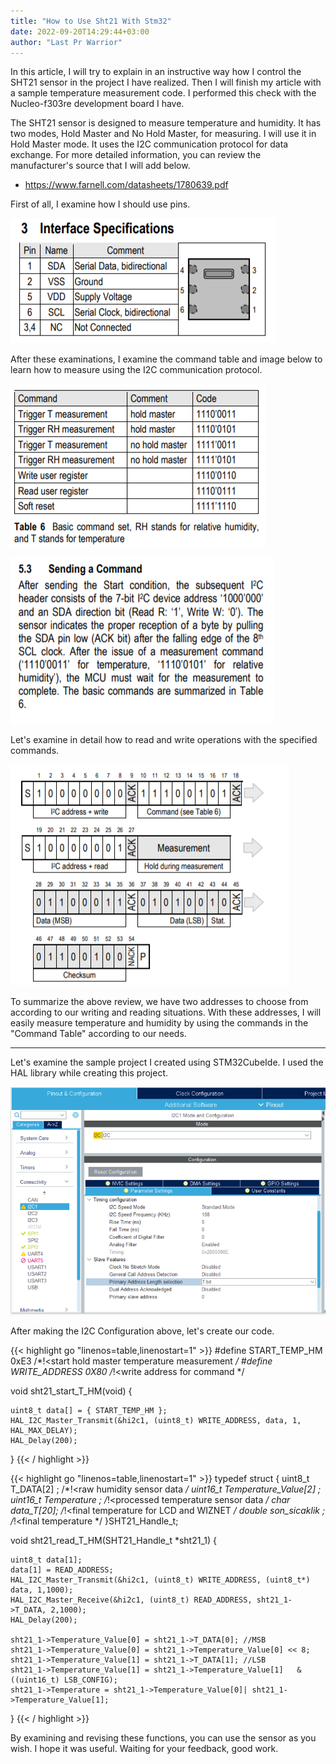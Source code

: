 ```yaml
---
title: "How to Use Sht21 With Stm32"
date: 2022-09-20T14:29:44+03:00
author: "Last Pr Warrior"
---
```


In this article, I will try to explain in an instructive way how I control the SHT21 sensor in the project I have realized. Then I will finish my article with a sample temperature measurement code. I performed this check with the Nucleo-f303re development board I have.

<!--more-->

The SHT21 sensor is designed to measure temperature and humidity. It has two modes, Hold Master and No Hold Master, for measuring. I will use it in Hold Master mode. It uses the I2C communication protocol for data exchange. For more detailed information, you can review the manufacturer's source that I will add below.

* https://www.farnell.com/datasheets/1780639.pdf

First of all, I examine how I should use pins.

![Pin Out](/how-to-use-sht21/pinout.png 'Pin Out')

After these examinations, I examine the command table and image below to learn how to measure using the I2C communication protocol.

![Cmd Table](/how-to-use-sht21/cmdTable.png 'Cmd Table')

![Cmd Send Information](/how-to-use-sht21/cmdSendInfo.png 'Send Cmd')

Let's examine in detail how to read and write operations with the specified commands.

![Read Write Information](/how-to-use-sht21/readWriteInfo.png 'Read Write Information')

To summarize the above review, we have two addresses to choose from according to our writing and reading situations. With these addresses, I will easily measure temperature and humidity by using the commands in the "Command Table" according to our needs.

---

Let's examine the sample project I created using STM32CubeIde. I used the HAL library while creating this project.

![Ide Config](/how-to-use-sht21/ideConfig.png 'Ide Config')

After making the I2C Configuration above, let's create our code.

{{< highlight go "linenos=table,linenostart=1" >}}
#define START_TEMP_HM 					0xE3		        /*!<start hold master temperature measurement 		*/
#define WRITE_ADDRESS                   0X80			                /*!<write address for command						*/

void sht21_start_T_HM(void) {

	uint8_t data[] = { START_TEMP_HM };
	HAL_I2C_Master_Transmit(&hi2c1, (uint8_t) WRITE_ADDRESS, data, 1,
	HAL_MAX_DELAY);
	HAL_Delay(200);
}
{{< / highlight >}}

{{< highlight go "linenos=table,linenostart=1" >}}
typedef struct {
	uint8_t  T_DATA[2] ; 							  	/*!<raw humidity sensor data					      	*/
	uint16_t Temperature_Value[2] ;
	uint16_t Temperature ; 								/*!<processed temperature sensor data				  */
	char data_T[20]; 	  								  /*!<final temperature for LCD  and WIZNET			*/
	double son_sicaklik ; 								/*!<final temperature							          	*/
}SHT21_Handle_t;

void sht21_read_T_HM(SHT21_Handle_t *sht21_1) {

	uint8_t data[1];
	data[1] = READ_ADDRESS;
	HAL_I2C_Master_Transmit(&hi2c1, (uint8_t) WRITE_ADDRESS, (uint8_t*) data, 1,1000);
	HAL_I2C_Master_Receive(&hi2c1, (uint8_t) READ_ADDRESS, sht21_1->T_DATA, 2,1000);
	HAL_Delay(200);

	sht21_1->Temperature_Value[0] = sht21_1->T_DATA[0]; //MSB
	sht21_1->Temperature_Value[0] = sht21_1->Temperature_Value[0] << 8;
	sht21_1->Temperature_Value[1] = sht21_1->T_DATA[1]; //LSB
	sht21_1->Temperature_Value[1] = sht21_1->Temperature_Value[1]	& ((uint16_t) LSB_CONFIG);
	sht21_1->Temperature = sht21_1->Temperature_Value[0]| sht21_1->Temperature_Value[1];

}
{{< / highlight >}}

By examining and revising these functions, you can use the sensor as you wish. I hope it was useful. Waiting for your feedback, good work.

